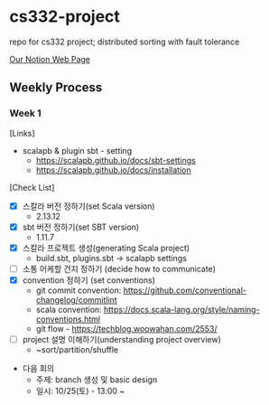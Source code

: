 # cs332-project
repo for cs332 project; distributed sorting with fault tolerance

[Our Notion Web Page](https://prairie-allium-2ed.notion.site/CSED-332-project-Home-28ecb5d49fd980ce8c36c01d694581a0)

## Weekly Process

### Week 1




[Links]

- scalapb & plugin sbt - setting
    - https://scalapb.github.io/docs/sbt-settings
    - https://scalapb.github.io/docs/installation

[Check List]

- [x]  스칼라 버전 정하기(set Scala version)
    - 2.13.12
- [x]  sbt 버전 정하기(set SBT version)
    - 1.11.7
- [x]  스칼라 프로젝트 생성(generating Scala project)
    - build.sbt, plugins.sbt → scalapb settings
- [ ]  소통 어케할 건지 정하기 (decide how to communicate)
- [x]  convention 정하기 (set conventions)
    - git commit convention: https://github.com/conventional-changelog/commitlint
    - scala convention: https://docs.scala-lang.org/style/naming-conventions.html
    - git flow - https://techblog.woowahan.com/2553/
- [ ]  project 설명 이해하기(understanding project overview)
    - ~sort/partition/shuffle


- 다음 회의
    - 주제: branch 생성 및 basic design
    - 일시: 10/25(토) - 13:00 ~